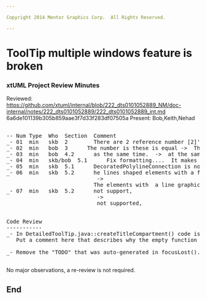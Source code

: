 ```yaml
---

Copyright 2014 Mentor Graphics Corp.  All Rights Reserved.

---
```


# ToolTip multiple windows feature is broken
### xtUML Project Review Minutes

Reviewed:  https://github.com/xtuml/internal/blob/222_dts0101052889_NM/doc-internal/notes/222_dts0101052889/222_dts0101052889_int.md
			6a6de101139b305b859aae3f7d33f283df07505a
Present:  Bob,Keith,Nehad

<pre>

-- Num Type  Who  Section  Comment
_- 01  min   skb  2        There are 2 reference number [2]'s
_- 02  min   bob  3      The number is these is equal ->  The number of these is equal
_- 03  min   bob  4.2      as the same time.  ->  at the same time.
_- 04  min   skb/bob  5.1      Fix formatting....  It makes it hard to see what the places modified are because the text all runs together.
_- 05  min   skb  5.1      DecoratedPolylineConnection is not exist -> DecoratedPolylineConnection does not exist
_- 06  min   skb  5.2      he lines shaped elements with a floating text associated with-e.g. Associations-
							->
                           The elements with  a line graphical representation  with floating text, e.g.  Associations
_- 07  min   skb  5.2      not support,
							->
							not supported,

							
Code Review
-----------							
_- In DetailedToolTip.java::createTitleCompartment() code is commented out but left.   Remove this commented out code.
   Put a comment here that describes why the empty function is needed.   

_- Remove the "TODO" that was auto-generated in focusLost().
   
</pre>
   
No major observations, a re-review is not required.


End
---
